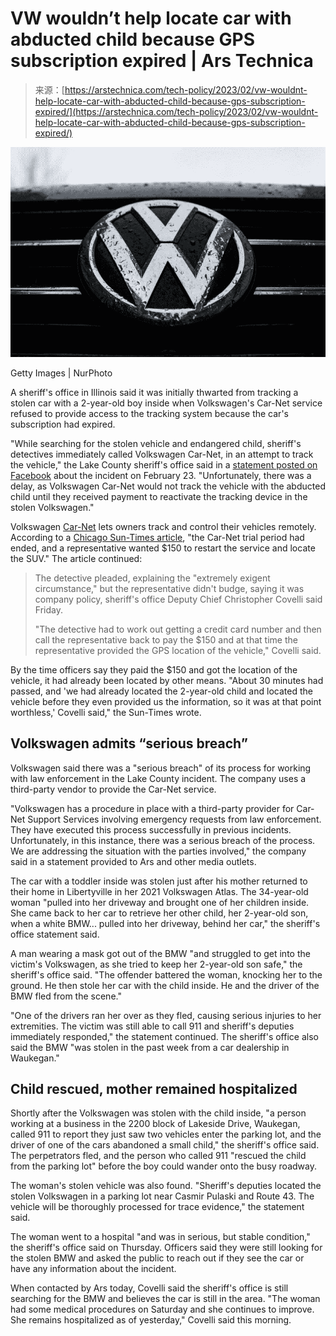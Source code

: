 <!--yml
category: 未分类
date: 2024-05-27 14:24:20
-->

# VW wouldn’t help locate car with abducted child because GPS subscription expired | Ars Technica

> 来源：[https://arstechnica.com/tech-policy/2023/02/vw-wouldnt-help-locate-car-with-abducted-child-because-gps-subscription-expired/](https://arstechnica.com/tech-policy/2023/02/vw-wouldnt-help-locate-car-with-abducted-child-because-gps-subscription-expired/)

![A Volkswagen logo on a car grille.](img/9e72bbe5fb8d76fb75e0c3b7d16bb88b.png)

Getty Images | NurPhoto

A sheriff's office in Illinois said it was initially thwarted from tracking a stolen car with a 2-year-old boy inside when Volkswagen's Car-Net service refused to provide access to the tracking system because the car's subscription had expired.

"While searching for the stolen vehicle and endangered child, sheriff's detectives immediately called Volkswagen Car-Net, in an attempt to track the vehicle," the Lake County sheriff's office said in a [statement posted on Facebook](https://www.facebook.com/LakeCoILSheriff/posts/pfbid0BkG4cQSwBFyeQ4LJprSWcRi6YVgtEk1viJfS4587qQWNfX6dzBHbo1mX8icgTxYul) about the incident on February 23\. "Unfortunately, there was a delay, as Volkswagen Car-Net would not track the vehicle with the abducted child until they received payment to reactivate the tracking device in the stolen Volkswagen."

Volkswagen [Car-Net](https://www.vw.com/idhub/content/experience-fragments/onehub_pkw/us/en/static/layers/showrooms/shared_content/_2020/technology/car-net/master.html) lets owners track and control their vehicles remotely. According to a [Chicago Sun-Times article](https://chicago.suntimes.com/news/2023/2/24/23614215/tracking-service-stolen-volkswagen-toddler-inside-carjacking-lake-county), "the Car-Net trial period had ended, and a representative wanted $150 to restart the service and locate the SUV." The article continued:

> The detective pleaded, explaining the "extremely exigent circumstance," but the representative didn't budge, saying it was company policy, sheriff's office Deputy Chief Christopher Covelli said Friday.
> 
> "The detective had to work out getting a credit card number and then call the representative back to pay the $150 and at that time the representative provided the GPS location of the vehicle," Covelli said.

By the time officers say they paid the $150 and got the location of the vehicle, it had already been located by other means. "About 30 minutes had passed, and 'we had already located the 2-year-old child and located the vehicle before they even provided us the information, so it was at that point worthless,' Covelli said," the Sun-Times wrote.

## Volkswagen admits “serious breach”

Volkswagen said there was a "serious breach" of its process for working with law enforcement in the Lake County incident. The company uses a third-party vendor to provide the Car-Net service.

"Volkswagen has a procedure in place with a third-party provider for Car-Net Support Services involving emergency requests from law enforcement. They have executed this process successfully in previous incidents. Unfortunately, in this instance, there was a serious breach of the process. We are addressing the situation with the parties involved," the company said in a statement provided to Ars and other media outlets.

The car with a toddler inside was stolen just after his mother returned to their home in Libertyville in her 2021 Volkswagen Atlas. The 34-year-old woman "pulled into her driveway and brought one of her children inside. She came back to her car to retrieve her other child, her 2-year-old son, when a white BMW... pulled into her driveway, behind her car," the sheriff's office statement said.

A man wearing a mask got out of the BMW "and struggled to get into the victim's Volkswagen, as she tried to keep her 2-year-old son safe," the sheriff's office said. "The offender battered the woman, knocking her to the ground. He then stole her car with the child inside. He and the driver of the BMW fled from the scene."

"One of the drivers ran her over as they fled, causing serious injuries to her extremities. The victim was still able to call 911 and sheriff's deputies immediately responded," the statement continued. The sheriff's office also said the BMW "was stolen in the past week from a car dealership in Waukegan."

## Child rescued, mother remained hospitalized

Shortly after the Volkswagen was stolen with the child inside, "a person working at a business in the 2200 block of Lakeside Drive, Waukegan, called 911 to report they just saw two vehicles enter the parking lot, and the driver of one of the cars abandoned a small child," the sheriff's office said. The perpetrators fled, and the person who called 911 "rescued the child from the parking lot" before the boy could wander onto the busy roadway.

The woman's stolen vehicle was also found. "Sheriff's deputies located the stolen Volkswagen in a parking lot near Casmir Pulaski and Route 43\. The vehicle will be thoroughly processed for trace evidence," the statement said.

The woman went to a hospital "and was in serious, but stable condition," the sheriff's office said on Thursday. Officers said they were still looking for the stolen BMW and asked the public to reach out if they see the car or have any information about the incident.

When contacted by Ars today, Covelli said the sheriff's office is still searching for the BMW and believes the car is still in the area. "The woman had some medical procedures on Saturday and she continues to improve. She remains hospitalized as of yesterday," Covelli said this morning.